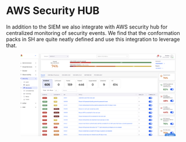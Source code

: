 # AWS Security HUB

In addition to the SIEM we also integrate with AWS security hub for centralized monitoring of security events. We find that the conformation packs in SH are quite neatly defined and use this integration to leverage that.

<figure><img src="../../.gitbook/assets/image (155).png" alt=""><figcaption></figcaption></figure>
